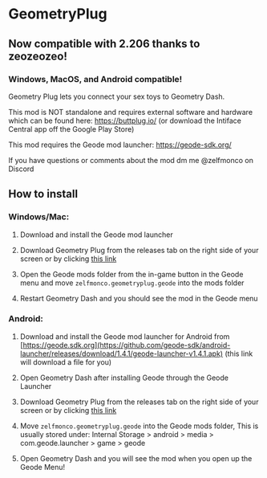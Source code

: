 # GeometryPlug

## Now compatible with 2.206 thanks to zeozeozeo! 

### Windows, MacOS, and Android compatible!

Geometry Plug lets you connect your sex toys to Geometry Dash.

This mod is NOT standalone and requires external software and hardware which can be found here: https://buttplug.io/ (or download the Intiface Central app off the Google Play Store)

This mod requires the Geode mod launcher: https://geode-sdk.org/

If you have questions or comments about the mod dm me @zelfmonco on Discord

## How to install

### Windows/Mac:

1. Download and install the Geode mod launcher

2. Download Geometry Plug from the releases tab on the right side of your screen or by clicking [this link](https://github.com/Zelfmonco/Geometry-Plug/releases/download/update-5/zelfmonco.geometryplug.geode)

3. Open the Geode mods folder from the in-game button in the Geode menu and move `zelfmonco.geometryplug.geode` into the mods folder

4. Restart Geometry Dash and you should see the mod in the Geode menu


### Android:

1. Download and install the Geode mod launcher for Android from [https://geode.sdk.org](https://github.com/geode-sdk/android-launcher/releases/download/1.4.1/geode-launcher-v1.4.1.apk) (this link will download a file for you)

2. Open Geometry Dash after installing Geode through the Geode Launcher

3. Download Geometry Plug from the releases tab on the right side of your screen or by clicking [this link](https://github.com/Zelfmonco/Geometry-Plug/releases/download/update-5/zelfmonco.geometryplug.geode)

4. Move `zelfmonco.geometryplug.geode` into the Geode mods folder, This is usually stored under: Internal Storage > android > media > com.geode.launcher > game > geode

5. Open Geometry Dash and you will see the mod when you open up the Geode Menu!
